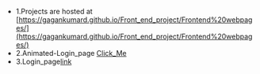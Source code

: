 - 1.Projects are hosted at [https://gagankumard.github.io/Front_end_project/Frontend%20webpages/](https://gagankumard.github.io/Front_end_project/Frontend%20webpages/)
- 2.Animated-Login_page [Click_Me](https://gagankumard.github.io/Front_end_project/Login%20form%20123/dist/)
- 3.Login_page[link](https://gagankumard.github.io/Front_end_project/login/) 

